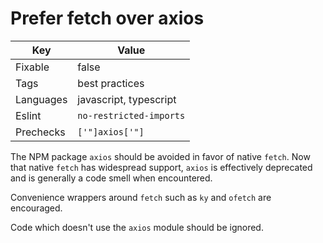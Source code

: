 # Prefer fetch over axios

| Key       | Value                   |
| --------- | ----------------------- |
| Fixable   | false                   |
| Tags      | best practices          |
| Languages | javascript, typescript  |
| Eslint    | `no-restricted-imports` |
| Prechecks | `['"]axios['"]`         |

The NPM package `axios` should be avoided in favor of native `fetch`. Now that native `fetch` has widespread support, `axios` is effectively deprecated and is generally a code smell when encountered.

Convenience wrappers around `fetch` such as `ky` and `ofetch` are encouraged.

Code which doesn't use the `axios` module should be ignored.
